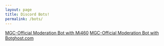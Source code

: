 ```yaml
---
layout: page
title: Discord Bots!
permalink: /bots/
---
```

[MGC-Official Moderation Bot with Mi460][bot1link]
[MGC-Official Moderation Bot with Botghost.com][bot2link]

[bot1link]: https://discord.com/api/oauth2/authorize?client_id=708505968652058675&permissions=2147352567&redirect_uri=https%3A%2F%2Fmrgamecub3.github.io%2Fbots&scope=bot
[bot2link]: https://discord.com/oauth2/authorize?client_id=708362362520076289&scope=bot
